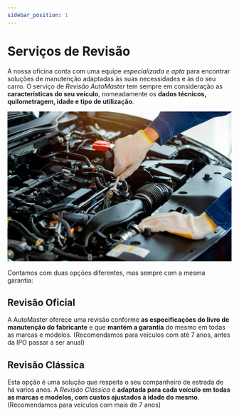 ```yaml
---
sidebar_position: 1
---
```


# Serviços de Revisão 

A nossa oficina conta com uma equipe _especializada e apta_ para encontrar soluções de manutenção adaptadas às suas necessidades e às do seu carro. O serviço de _Revisão AutoMaster_ tem sempre em consideração as **características do seu veículo**, nomeadamente os **dados técnicos, quilometragem, idade e tipo de utilização**.

![Revisao](./static/img/revisao.jpg)


Contamos com duas opções diferentes, mas sempre com a mesma garantia: 

## Revisão Oficial 

A AutoMaster oferece uma revisão conforme **as especificações do livro de manutenção do fabricante** e que **mantém a garantia** do mesmo em todas as marcas e modelos. (Recomendamos para veículos com até 7 anos, antes da IPO passar a ser anual)

## Revisão Clássica 

Esta opção é uma solução que respeita o seu companheiro de estrada de há varios anos. A _Revisão Clássica_ é **adaptada para cada veículo em todas as marcas e modelos, com custos ajustados à idade do mesmo**. (Recomendamos para veículos com mais de 7 anos)
